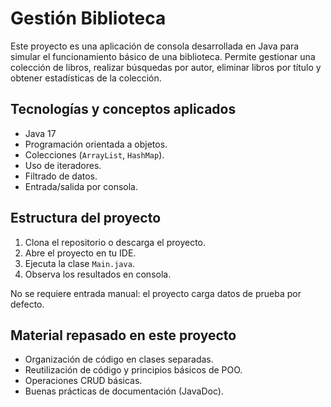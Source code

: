 # Gestión Biblioteca

Este proyecto es una aplicación de consola desarrollada en Java para simular el funcionamiento básico de una biblioteca.
Permite gestionar una colección de libros, realizar búsquedas por autor, eliminar libros por título y obtener estadísticas de la colección.

## Tecnologías y conceptos aplicados

- Java 17
- Programación orientada a objetos.
- Colecciones (`ArrayList`, `HashMap`).
- Uso de iteradores.
- Filtrado de datos.
- Entrada/salida por consola.

## Estructura del proyecto

1. Clona el repositorio o descarga el proyecto.
2. Abre el proyecto en tu IDE.
3. Ejecuta la clase `Main.java`.
4. Observa los resultados en consola.

No se requiere entrada manual: el proyecto carga datos de prueba por defecto.

## Material repasado en este proyecto
- Organización de código en clases separadas.
- Reutilización de código y principios básicos de POO.
- Operaciones CRUD básicas.
- Buenas prácticas de documentación (JavaDoc).